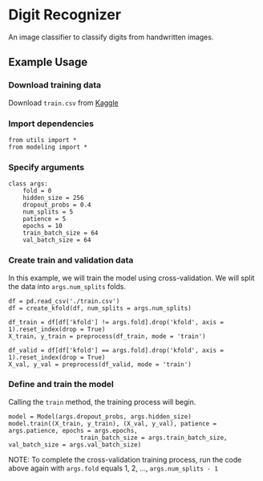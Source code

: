 # Digit Recognizer

An image classifier to classify digits from handwritten images.

## Example Usage

### Download training data
Download ```train.csv``` from [Kaggle](https://www.kaggle.com/c/digit-recognizer/data?select=train.csv)

### Import dependencies
```
from utils import *
from modeling import *
```

### Specify arguments
```
class args:
    fold = 0
    hidden_size = 256
    dropout_probs = 0.4
    num_splits = 5
    patience = 5
    epochs = 10
    train_batch_size = 64
    val_batch_size = 64
```

### Create train and validation data
In this example, we will train the model using cross-validation. We will split the data into ```args.num_splits``` folds.
```
df = pd.read_csv('./train.csv')
df = create_kfold(df, num_splits = args.num_splits)

df_train = df[df['kfold'] != args.fold].drop('kfold', axis = 1).reset_index(drop = True)
X_train, y_train = preprocess(df_train, mode = 'train')

df_valid = df[df['kfold'] == args.fold].drop('kfold', axis = 1).reset_index(drop = True)
X_val, y_val = preprocess(df_valid, mode = 'train')
``` 

### Define and train the model
Calling the ```train``` method, the training process will begin. 
```
model = Model(args.dropout_probs, args.hidden_size)
model.train((X_train, y_train), (X_val, y_val), patience = args.patience, epochs = args.epochs, 
                    train_batch_size = args.train_batch_size, val_batch_size = args.val_batch_size)
```                   

NOTE: To complete the cross-validation training process, run the code above again with ```args.fold``` equals 1, 2, ..., ```args.num_splits - 1```
